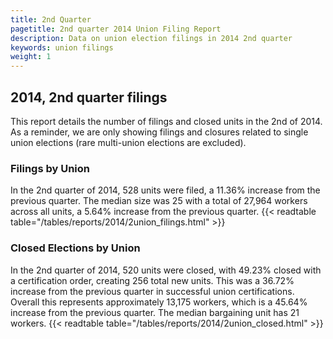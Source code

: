 ```yaml
---
title: 2nd Quarter 
pagetitle: 2nd quarter 2014 Union Filing Report
description: Data on union election filings in 2014 2nd quarter 
keywords: union filings
weight: 1
---
```


## 2014, 2nd quarter filings

This report details the number of filings and closed units in the 2nd of 2014. As a reminder, we are only showing filings and closures related to single union elections (rare multi-union elections are excluded).

### Filings by Union
In the 2nd quarter of 2014, 528 units were filed, a 11.36% increase from the previous quarter. The median size was 25 with a total of 27,964 workers across all units, a 5.64% increase from the previous quarter.
{{< readtable table="/tables/reports/2014/2union_filings.html" >}}

### Closed Elections by Union
In the 2nd quarter of 2014, 520 units were closed, with 49.23% closed with a certification order, creating 256 total new units. This was a 36.72% increase from the previous quarter in successful union certifications. Overall this represents approximately 13,175 workers, which is a 45.64% increase from the previous quarter. The median bargaining unit has 21 workers.
{{< readtable table="/tables/reports/2014/2union_closed.html" >}}

